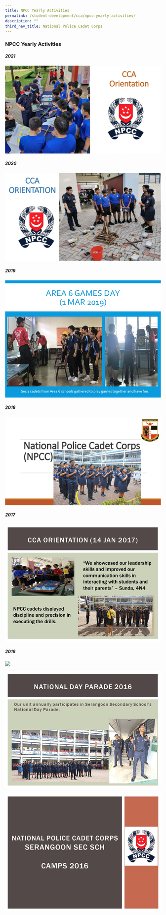 ```yaml
---
title: NPCC Yearly Activities
permalink: /student-development/cca/npcc-yearly-activities/
description: ""
third_nav_title: National Police Cadet Corps
---
```


### NPCC Yearly Activities

##### 2021

![](/images/2021%20events_00001.jpg)

##### 2020

![](/images/2020%20Events_00001.jpg)

##### 2019

![](/images/NPCC01.jpg)

##### 2018

![](/images/npcc%202018.gif)

##### 2017

![](/images/npcc%202017.gif)

##### 2016

![](/images/2016_A.gif)

![](/images/2016npccB.gif)

![](/images/2016npccC.gif)
